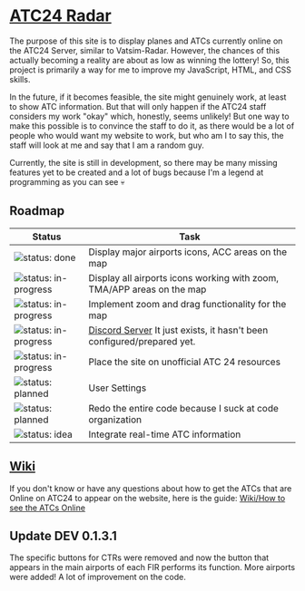 # [ATC24 Radar](https://tiaguinho2009.github.io/ATC24-Radar/)

The purpose of this site is to display planes and ATCs currently online on the ATC24 Server, similar to Vatsim-Radar. However, the chances of this actually becoming a reality are about as low as winning the lottery! So, this project is primarily a way for me to improve my JavaScript, HTML, and CSS skills.

In the future, if it becomes feasible, the site might genuinely work, at least to show ATC information. But that will only happen if the ATC24 staff considers my work "okay" which, honestly, seems unlikely!
But one way to make this possible is to convince the staff to do it, as there would be a lot of people who would want my website to work, but who am I to say this, the staff will look at me and say that I am a random guy.

Currently, the site is still in development, so there may be many missing features yet to be created and a lot of bugs because I'm a legend at programming as you can see 💀

## Roadmap

| Status                                         | Task                                          |
|------------------------------------------------|-----------------------------------------------|
| ![status: done](https://img.shields.io/badge/status-done-brightgreen) | Display major airports icons, ACC areas on the map              |
| ![status: in-progress](https://img.shields.io/badge/status-in--progress-orange) | Display all airports icons working with zoom, TMA/APP areas on the map              |
| ![status: in-progress](https://img.shields.io/badge/status-in--progress-orange) | Implement zoom and drag functionality for the map |
| ![status: in-progress](https://img.shields.io/badge/status-in--progress-orange) | [Discord Server](https://discord.gg/8cQAguPjkh) It just exists, it hasn't been configured/prepared yet. |
| ![status: in-progress](https://img.shields.io/badge/status-in--progress-orange) | Place the site on unofficial ATC 24 resources |
| ![status: planned](https://img.shields.io/badge/status-planned-blue) | User Settings |
| ![status: planned](https://img.shields.io/badge/status-planned-blue) | Redo the entire code because I suck at code organization |
| ![status: idea](https://img.shields.io/badge/status-idea-lightgrey) | Integrate real-time ATC information           |

## [Wiki](https://github.com/tiaguinho2009/ATC24-Radar/wiki)

If you don't know or have any questions about how to get the ATCs that are Online on ATC24 to appear on the website, here is the guide:
[Wiki/How to see the ATCs Online](https://github.com/tiaguinho2009/ATC24-Radar/wiki/How-to-see-the-ATCs-Online)

## Update DEV 0.1.3.1

The specific buttons for CTRs were removed and now the button that appears in the main airports of each FIR performs its function.
More airports were added!
A lot of improvement on the code.